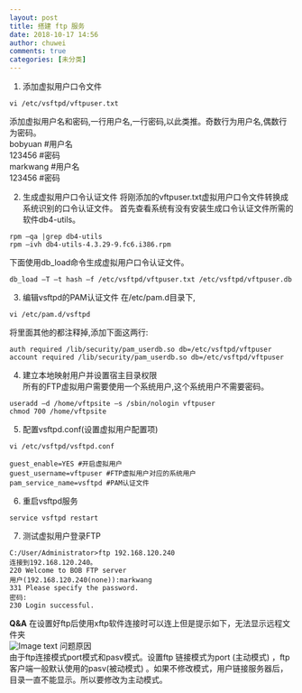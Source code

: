 ```yaml
---
layout: post
title: 搭建 ftp 服务
date: 2018-10-17 14:56
author: chuwei
comments: true
categories: [未分类]
---
```

1. 添加虚拟用户口令文件
```
vi /etc/vsftpd/vftpuser.txt
```
添加虚拟用户名和密码,一行用户名,一行密码,以此类推。奇数行为用户名,偶数行为密码。  
bobyuan #用户名  
123456 #密码  
markwang #用户名  
123456 #密码  

2. 生成虚拟用户口令认证文件
将刚添加的vftpuser.txt虚拟用户口令文件转换成系统识别的口令认证文件。
首先查看系统有没有安装生成口令认证文件所需的软件db4-utils。
```
rpm –qa |grep db4-utils
rpm –ivh db4-utils-4.3.29-9.fc6.i386.rpm
```
下面使用db_load命令生成虚拟用户口令认证文件。
```
db_load –T –t hash –f /etc/vsftpd/vftpuser.txt /etc/vsftpd/vftpuser.db
```
3. 编辑vsftpd的PAM认证文件
在/etc/pam.d目录下,
```
vi /etc/pam.d/vsftpd
```
将里面其他的都注释掉,添加下面这两行:
```
auth required /lib/security/pam_userdb.so db=/etc/vsftpd/vftpuser
account required /lib/security/pam_userdb.so db=/etc/vsftpd/vftpuser
```
4. 建立本地映射用户并设置宿主目录权限  
所有的FTP虚拟用户需要使用一个系统用户,这个系统用户不需要密码。
```
useradd –d /home/vftpsite –s /sbin/nologin vftpuser
chmod 700 /home/vftpsite
```
5. 配置vsftpd.conf(设置虚拟用户配置项)
```
vi /etc/vsftpd/vsftpd.conf
```
```
guest_enable=YES #开启虚拟用户
guest_username=vftpuser #FTP虚拟用户对应的系统用户
pam_service_name=vsftpd #PAM认证文件
```
6. 重启vsftpd服务
```
service vsftpd restart
```
7. 测试虚拟用户登录FTP
```
C:/User/Administrator>ftp 192.168.120.240
连接到192.168.120.240。
220 Welcome to BOB FTP server
用户(192.168.120.240(none)):markwang
331 Please specify the password.
密码:
230 Login successful.
```
**Q&A**
在设置好ftp后使用xftp软件连接时可以连上但是提示如下，无法显示远程文件夹  
![Image text](http://img.blog.csdn.net/20160812153334800)
问题原因  
由于ftp连接模式port模式和pasv模式。设置ftp 链接模式为port (主动模式) ，ftp客户端一般默认使用的pasv(被动模式) 。如果不修改模式，用户链接服务器后，目录一直不能显示。所以要修改为主动模式。
